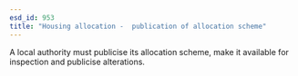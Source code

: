 ```yaml
---
esd_id: 953
title: "Housing allocation -  publication of allocation scheme"
---
```


A local authority must publicise its allocation scheme, make it available for inspection and publicise alterations.

